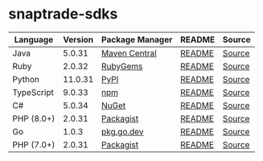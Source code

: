 # snaptrade-sdks

|Language|Version|Package Manager|README|Source|
|-|-|-|-|-|
|Java|5.0.31|[Maven Central](https://central.sonatype.com/artifact/com.konfigthis/snaptrade-java-sdk/5.0.31)|[README](https://github.com/passiv/snaptrade-sdks/tree/HEAD/sdks/java#readme)|[Source](https://github.com/passiv/snaptrade-sdks/tree/HEAD/sdks/java)|
|Ruby|2.0.32|[RubyGems](https://rubygems.org/gems/snaptrade/versions/2.0.32)|[README](https://github.com/passiv/snaptrade-sdks/tree/HEAD/sdks/ruby#readme)|[Source](https://github.com/passiv/snaptrade-sdks/tree/HEAD/sdks/ruby)|
|Python|11.0.31|[PyPI](https://pypi.org/project/snaptrade-python-sdk/11.0.31)|[README](https://github.com/passiv/snaptrade-sdks/tree/HEAD/sdks/python#readme)|[Source](https://github.com/passiv/snaptrade-sdks/tree/HEAD/sdks/python)|
|TypeScript|9.0.33|[npm](https://www.npmjs.com/package/snaptrade-typescript-sdk/v/9.0.33)|[README](https://github.com/passiv/snaptrade-sdks/tree/HEAD/sdks/typescript#readme)|[Source](https://github.com/passiv/snaptrade-sdks/tree/HEAD/sdks/typescript)|
|C#|5.0.34|[NuGet](https://nuget.org/packages/SnapTrade.Net/5.0.34)|[README](https://github.com/passiv/snaptrade-sdks/tree/HEAD/sdks/csharp#readme)|[Source](https://github.com/passiv/snaptrade-sdks/tree/HEAD/sdks/csharp)|
|PHP (8.0+)|2.0.31|[Packagist](https://packagist.org/packages/konfig/snaptrade-php-sdk#2.0.31)|[README](https://github.com/passiv/snaptrade-php-sdk/tree/HEAD#readme)|[Source](https://github.com/passiv/snaptrade-php-sdk/tree/HEAD)|
|Go|1.0.3|[pkg.go.dev](https://pkg.go.dev/github.com/passiv/snaptrade-sdks/sdks/go)|[README](https://github.com/passiv/snaptrade-sdks/tree/HEAD/sdks/go#readme)|[Source](https://github.com/passiv/snaptrade-sdks/tree/HEAD/sdks/go)|
|PHP (7.0+)|2.0.31|[Packagist](https://packagist.org/packages/konfig/snaptrade-php-7-sdk#2.0.31)|[README](https://github.com/passiv/snaptrade-php-7-sdk/tree/HEAD#readme)|[Source](https://github.com/passiv/snaptrade-php-7-sdk/tree/HEAD)|